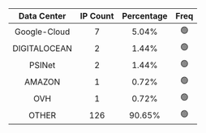 | Data Center | IP Count | Percentage | Freq |
|:------------:|:--------:|:-----------:|:-----:|
| Google-Cloud | 7 | 5.04% | 🟢 |
| DIGITALOCEAN | 2 | 1.44% | 🟢 |
| PSINet | 2 | 1.44% | 🟢 |
| AMAZON | 1 | 0.72% | 🟢 |
| OVH | 1 | 0.72% | 🟢 |
| OTHER | 126 | 90.65% | 🟢 |